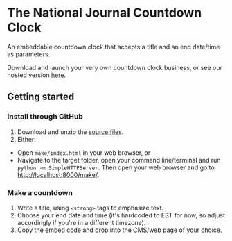 # The National Journal Countdown Clock
An embeddable countdown clock that accepts a title and an end date/time as parameters. 

Download and launch your very own countdown clock business, or see our hosted version [here](https://s3-us-west-2.amazonaws.com/nationaljournal/countdown/make/index.html).

## Getting started
### Install through GitHub
1. Download and unzip the [source files](https://github.com/arm5077/countdown-clock/archive/master.zip).
2. Either:
  - Open `make/index.html` in your web browser, or
  - Navigate to the target folder, open your command line/terminal and run `python -m SimpleHTTPServer`. Then open your web browser and go to <http://localhost:8000/make/>.

### Make a countdown
1. Write a title, using `<strong>` tags to emphasize text.
2. Choose your end date and time (it's hardcoded to EST for now, so adjust accordingly if you're in a different timezone). 
3. Copy the embed code and drop into the CMS/web page of your choice. 
  
